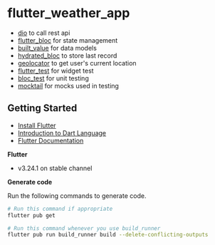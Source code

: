 # flutter_weather_app

- [dio](https://pub.dev/packages/dio) to call rest api
- [flutter_bloc](https://pub.dev/packages/flutter_bloc) for state management
- [built_value](https://pub.dev/packages/built_value) for data models
- [hydrated_bloc](https://pub.dev/packages/hydrated_bloc) to store last record
- [geolocator](https://pub.dev/packages/geolocator) to get user's current location
- [flutter_test](https://api.flutter.dev/flutter/flutter_test/flutter_test-library.html) for widget test
- [bloc_test](https://pub.dev/packages/bloc_test) for unit testing
- [mocktail](https://pub.dev/packages/mocktail) for mocks used in testing 

## Getting Started

- [Install Flutter](https://docs.flutter.dev/get-started/install)
- [Introduction to Dart Language](https://dart.dev/guides/language/language-tour)
- [Flutter Documentation](https://docs.flutter.dev/)

**Flutter**
- v3.24.1 on stable channel

**Generate code**

Run the following commands to generate code.
```sh
# Run this command if appropriate
flutter pub get

# Run this command whenever you use build_runner
flutter pub run build_runner build --delete-conflicting-outputs
```
